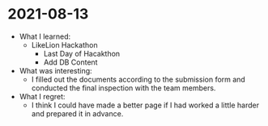 # 2021-08-13

- What I learned:
  - LikeLion Hackathon
    - Last Day of Hacakthon
    - Add DB Content
- What was interesting:
  - I filled out the documents according to the submission form and conducted the final inspection with the team members.
- What I regret:
  - I think I could have made a better page if I had worked a little harder and prepared it in advance.
